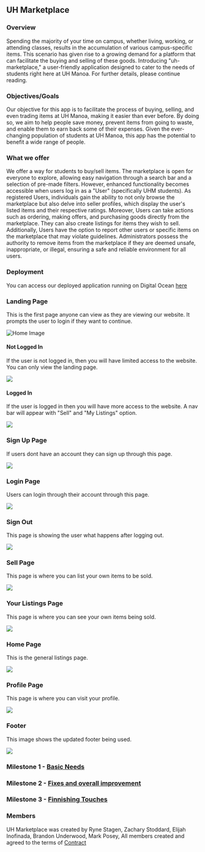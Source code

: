## UH Marketplace

### Overview

Spending the majority of your time on campus, whether living, working, or attending classes, results in the accumulation of various campus-specific items. This scenario has given rise to a growing demand for a platform that can facilitate the buying and selling of these goods. Introducing "uh-marketplace," a user-friendly application designed to cater to the needs of students right here at UH Manoa. For further details, please continue reading.

### Objectives/Goals

Our objective for this app is to facilitate the process of buying, selling, and even trading items at UH Manoa, making it easier than ever before. By doing so, we aim to help people save money, prevent items from going to waste, and enable them to earn back some of their expenses. Given the ever-changing population of students at UH Manoa, this app has the potential to benefit a wide range of people.

### What we offer

We offer a way for students to buy/sell items. The marketplace is open for everyone to explore, allowing easy navigation through a search bar and a selection of pre-made filters. However, enhanced functionality becomes accessible when users log in as a "User" (specifically UHM students). As registered Users, individuals gain the ability to not only browse the marketplace but also delve into seller profiles, which display the user's listed items and their respective ratings. Moreover, Users can take actions such as ordering, making offers, and purchasing goods directly from the marketplace. They can also create listings for items they wish to sell. Additionally, Users have the option to report other users or specific items on the marketplace that may violate guidelines. Administrators possess the authority to remove items from the marketplace if they are deemed unsafe, inappropriate, or illegal, ensuring a safe and reliable environment for all users.

### Deployment

You can access our deployed application running on Digital Ocean <a href="https://uhmarketplace.com">here</a>

### Landing Page
This is the first page anyone can view as they are viewing our website. It prompts the user to login if they want to continue.

<img src="images/M2/notloggedinlanding.png" alt="Home Image">

#### Not Logged In

If the user is not logged in, then you will have limited access to the website. You can only view the landing page.

<img src="images/M2/notloggedinlanding.png">

#### Logged In

If the user is logged in then you will have more access to the website. A nav bar will appear with "Sell" and "My Listings" option.

<img src="images/M2/loggedinlanding.png">

### Sign Up Page

If users dont have an account they can sign up through this page.

<img src="images/M1/Register1.png">

### Login Page

Users can login through their account through this page.

<img src="images/M2/signin.png">

### Sign Out

This page is showing the user what happens after logging out.

<img src="images/M2/SignedOut.png">

### Sell Page

This page is where you can list your own items to be sold.

<img src="images/M2/Sell.png">

### Your Listings Page

This page is where you can see your own items being sold.

<img src="images/M2/YourListings.png">

### Home Page

This is the general listings page.

<img src="images/M2/ItemsForSale.png">

### Profile Page

This page is where you can visit your profile.

<img src="images/M2/profile.png">

### Footer

This image shows the updated footer being used.

<img src="images/M2/footershit.png">


### Milestone 1 - <a href="https://github.com/orgs/the-manoa-marketplace/projects/1/views/3">Basic Needs</a>

### Milestone 2 - <a href="https://github.com/orgs/the-manoa-marketplace/projects/2">Fixes and overall improvement</a>

### Milestone 3 - <a href="https://github.com/orgs/the-manoa-marketplace/projects/3/views/1">Finnishing Touches</a>

### Members
UH Marketplace was created by 
Ryne Stagen, 
Zachary Stoddard,
Elijah Inofinada,
Brandon Underwood,
Mark Posey,
All members created and agreed to the terms of <a href="https://docs.google.com/document/d/1hA1DgIcQTYfmhvpeaGIpJnZtc9JGGncrJdrkwGfT2AQ/edit">Contract</a>

<a href= "https://github.com/orgs/the-manoa-marketplace/projects/1" ></a>
